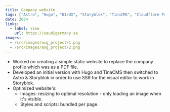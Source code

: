 ```yaml
---
title: Company website
tags: ["Astro", "Hugo", "UI/UX", "Storyblok", "TinaCMS", "Cloudflare Pages"]
date: 2024
links:
  - label: view 
    url: https://saudigermany.sa
images:
  - /src/images/asg_project/1.png
  - /src/images/asg_project/2.png
---
```


- Worked on creating a simple static website to replace the company profile which was as a PDF file.
- Developed an initial version with Hugo and TinaCMS then switched to Astro & Storyblok in order to use SSR for the visual editor to work in Storyblok.
- Optimized website's:
  - Images: resizing to optimal resolution - only loading an image when it's visible.
  - Styles and scripts: bundled per page.
